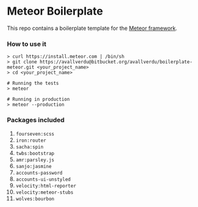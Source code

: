 # Meteor Boilerplate

This repo contains a boilerplate template for the [Meteor framework](https://www.meteor.com/).

### How to use it

```
> curl https://install.meteor.com | /bin/sh
> git clone https://avallverdu@bitbucket.org/avallverdu/boilerplate-meteor.git <your_project_name>
> cd <your_project_name>

# Running the tests
> meteor

# Running in production
> meteor --production
```
### Packages included

1.  `fourseven:scss`
1.  `iron:router`
1.  `sacha:spin`
1.  `twbs:bootstrap`
1.  `amr:parsley.js`
1.  `sanjo:jasmine`
1.  `accounts-password`
1.  `accounts-ui-unstyled`
1.  `velocity:html-reporter`
1.  `velocity:meteor-stubs`
1.  `wolves:bourbon`
